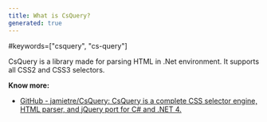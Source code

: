 ```yaml
---
title: What is CsQuery?
generated: true
---
```

#keywords=["csquery", "cs-query"]

<div markdown="1" class="ans">
CsQuery is a library made for parsing HTML in .Net environment.
It supports all CSS2 and CSS3 selectors.
</div>

**Know more:**
- [GitHub - jamietre/CsQuery: CsQuery is a complete CSS selector engine, HTML parser, and jQuery port for C# and .NET 4.](https://github.com/jamietre/CsQuery)
